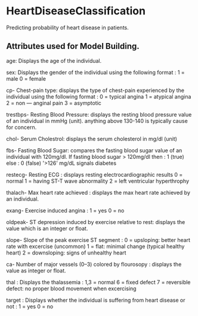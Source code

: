 # HeartDiseaseClassification

Predicting probability of heart disease in patients.

## Attributes used for Model Building.

age: Displays the age of the individual.

sex: Displays the gender of the individual using the following format : 1 = male 0 = female

cp- Chest-pain type: displays the type of chest-pain experienced by the individual using the following format : 0 = typical angina 1 = atypical angina 2 = non — anginal pain 3 = asymptotic

trestbps- Resting Blood Pressure: displays the resting blood pressure value of an individual in mmHg (unit). anything above 130-140 is typically cause for concern.

chol- Serum Cholestrol: displays the serum cholesterol in mg/dl (unit)

fbs- Fasting Blood Sugar: compares the fasting blood sugar value of an individual with 120mg/dl. If fasting blood sugar > 120mg/dl then : 1 (true) else : 0 (false) '>126' mg/dL signals diabetes

restecg- Resting ECG : displays resting electrocardiographic results 0 = normal 1 = having ST-T wave abnormality 2 = left ventricular hyperthrophy

thalach- Max heart rate achieved : displays the max heart rate achieved by an individual.

exang- Exercise induced angina : 1 = yes 0 = no

oldpeak- ST depression induced by exercise relative to rest: displays the value which is an integer or float.

slope- Slope of the peak exercise ST segment : 0 = upsloping: better heart rate with excercise (uncommon) 1 = flat: minimal change (typical healthy heart) 2 = downsloping: signs of unhealthy heart

ca- Number of major vessels (0–3) colored by flourosopy : displays the value as integer or float.

thal : Displays the thalassemia : 1,3 = normal 6 = fixed defect 7 = reversible defect: no proper blood movement when excercising

target : Displays whether the individual is suffering from heart disease or not : 1 = yes 0 = no
